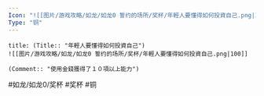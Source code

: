 ```yaml
---
Icon: "![[图片/游戏攻略/如龙/如龙0 誓约的场所/奖杯/年輕人要懂得如何投資自己.png|30]]"
Type: "铜"
---
```

```ad-common-bronze-trophy
title: (Title:: "年輕人要懂得如何投資自己")
![[图片/游戏攻略/如龙/如龙0 誓约的场所/奖杯/年輕人要懂得如何投資自己.png|100]]

(Comment:: "使用金錢獲得了１０項以上能力")
```

#如龙/如龙0/奖杯 #奖杯 #铜
